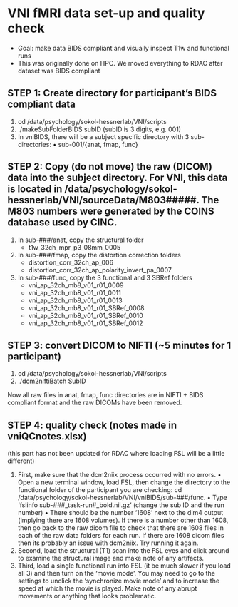 # VNI fMRI data set-up and quality check 
-	Goal: make data BIDS compliant and visually inspect T1w and functional runs 	
- 	This was originally done on HPC. We moved everything to RDAC after dataset was BIDS compliant 

## STEP 1: Create directory for participant’s BIDS compliant data
1. cd /data/psychology/sokol-hessnerlab/VNI/scripts
2. ./makeSubFolderBIDS subID (subID is 3 digits, e.g. 001)
3. In vniBIDS, there will be a subject specific directory with 3 sub-directories:
•	sub-001/{anat, fmap, func}

## STEP 2: Copy (do not move) the raw (DICOM) data into the subject directory. For VNI, this data is located in /data/psychology/sokol-hessnerlab/VNI/sourceData/M803#####. The M803 numbers were generated by the COINS database used by CINC.
1. In sub-###/anat, copy the structural folder 
    * t1w_32ch_mpr_p3_08mm_0005
2. In sub-###/fmap, copy the distortion correction folders
    * distortion_corr_32ch_ap_006
    * distortion_corr_32ch_ap_polarity_invert_pa_0007
3. In sub-###/func, copy the 3 functional and 3 SBRef folders
    * vni_ap_32ch_mb8_v01_r01_0009
    * vni_ap_32ch_mb8_v01_r01_0011
    * vni_ap_32ch_mb8_v01_r01_0013
    * vni_ap_32ch_mb8_v01_r01_SBRef_0008
    * vni_ap_32ch_mb8_v01_r01_SBRef_0010
    * vni_ap_32ch_mb8_v01_r01_SBRef_0012

## STEP 3: convert DICOM to NIFTI (~5 minutes for 1 participant)
1. cd /data/psychology/sokol-hessnerlab/VNI/scripts
2. ./dcm2niftiBatch SubID

Now all raw files in anat, fmap, func directories are in NIFTI + BIDS compliant format and the raw DICOMs have been removed.


## STEP 4: quality check (notes made in vniQCnotes.xlsx)
(this part has not been updated for RDAC where loading FSL will be a little different)
1.	First, make sure that the dcm2niix process occurred with no errors. 
•	Open a new terminal window, load FSL, then change the directory to the functional folder of the participant you are checking: cd /data/psychology/sokol-hessnerlab/VNI/vniBIDS/sub-###/func. 
•	Type ‘fslinfo sub-###_task-run#_bold.nii.gz’ (change the sub ID and the run number)
•	There should be the number ‘1608’ next to the dim4 output (implying there are 1608 volumes). If there is a number other than 1608, then go back to the raw dicom file to check that there are 1608 files in each of the raw data folders for each run. If there are 1608 dicom files then its probably an issue with dcm2niix. Try running it again. 
2.	Second, load the structural (T1) scan into the FSL eyes and click around to examine the structural image and make note of any artifacts.
3.	Third, load a single functional run into FSL (it be much slower if you load all 3) and then turn on the ‘movie mode’. You may need to go to the settings to unclick the ‘synchronize movie mode’ and to increase the speed at which the movie is played. Make note of any abrupt movements or anything that looks problematic.


